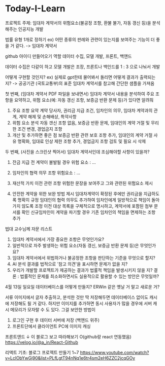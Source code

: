 # Today-I-Learn

프로젝트 주제: 임대차 계약서의 위험요소(불공정 조항, 환불 불가, 자동 갱신 등)을 분석해주는 인공지능 개발

법률 유형 1개로 정하기
ex) 어떤 종류의 판례와 관련이 있는지를 보여주는 기능이 더 좋을 거 같다. -> 임대차 계약서

github 아이디 만들어오기 
역할 데이터 수집, 모델 개발, 프론트, 백앤드

데이터 수집은 다같이 하고 모델 개발은 조장, 프론트나 백인드를 1 : 3 으로 나눠서 개발

어떻게 구현할 것인지?
ex) 실제로 gpt한테 물어봐서 돌리면 어떻게 결과가 출력되는지?  -> 공공기관 (국토교통부)의 표준 임대차 계약서를 참고해 간단한 샘플을 가져옴 

첫 번째, (임대차 계약서 PDF 파일을 보내면서) 임대차 계약서 내용을 분석하여 주요 조항을 요약하고, 위험 요소(예: 자동 갱신 조항, 보증금 반환 문제 등)가 있다면 알려줘

1. 주요 조항 요약
   계약 당사자, 권리금 지급 조건, 임차인의 의무, 임대차 계약과의 관계, 계약 해제 및 손해배상, 특약사항
2. 위험 요소 분석
  자동 갠신 조항 없음, 보증금 반환 문제, 임대인의 계약 거절 및 무리한 조건 변경, 경업금지 조항
3. 개산 및 추가하면 좋은 점
  보증금 반환 관련 보호 조항 추가, 임대인의 계약 거절 사유 명확화, 임대료 인상 제한 조항 추가, 경업금지 조항 검토 및 필요 시 삭제

두 번째, (사진을 스크린샷 찍어서) 임대차 계약서인데 조심해야할 사항이 있을까?
1. 잔금 지급 전 계약이 불발될 경우
   위험 요소 : ...

2. 임차인의 협력 의무 조항
   위험요소 : ...
3. 재산적 가치 이전 관련 조항
   위험한 문장을 보여주고 그와 관련된 위험요소 제시
4. 안전한 계약을 위한 보완 방법 제시
 임대차계약이 확정된 후에만 권리금을 지급하도록 명확히 규정
 임대인의 협력 의무도 추가하여 임차인에게 일방적으로 책임이 돌아가지 않도록 조정
 이전 대상 목록을 구체적으로 명시하고, 계약서에 포함된 첨부 문서를 확인
 신규임차인이 계약을 파기할 경우 기존 임차인의 책임을 면제하는 조항 추가

법대 교수님께 자문 리스트
1. 임대차 계약서에서 가장 중요한 조항은 무엇인가요?
2. 일반적으로 자주 발생하는 위험 요소(자동 갱신, 보증금 반환 문제 등)은 무엇인가요?
3. 임대차 계약서에서 위법하거나 불공정한 조항을 판단하는 기준을 무엇으로 할지?
4. AI 분석 결과를 법적으로 '참고 의견'을 표시하면 문제가 없을 지?
5. 우리가 개발할 프로젝트가 제공하는 결과가 법률적 책임을 발생시키지 않을 지?
결론 : 법률적인 문제를 최소화하면서도 실용적으로 활용할 수 있는 방안은 무엇일까?


4월 13일 일요일
데이터베이스를 어떻게 만들지?
ERWin 같은 옛날 거 말고 새로운 거?

서류 이미지에서 글자 추출하고, 분석한 것만 딱 저장해두면 데이터베이스 없이도 캐시에 저장해도 될 거 같다.
하지만 이미지를 추가하면 동시 사용자가 많을 경우에 서버 캐시 메모리가 모자랄 수 도 있다.
그걸 보안한 방법이
1. 로그인 구현 후 데이터 서버에 저장 (백앤드 위주)
2. 프론트단에서 클라이언트 PC에 이미지 캐싱

프론트앤드 ↓ 이 블로그 보고 따라해보기 O(github랑 react 연동했음) 
https://velog.io/@a_in/React-Github

리액트 기초: 블로그 프로젝트 만들기 1~7
https://www.youtube.com/watch?v=LclObYwGj90&list=PLfLgtT94nNq1e6tr4sm2eH6ZZC2jcqGOy
